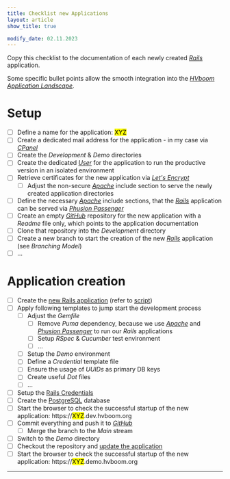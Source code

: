 ```yaml
---
title: Checklist new Applications
layout: article
show_title: true

modify_date: 02.11.2023
---
```


Copy this checklist to the documentation of each newly created _[Rails]_ application.

Some specific bullet points allow the smooth integration into the _[HVboom Application Landscape][Home]_.

# Setup

- [ ] Define a name for the application: <mark>XYZ</mark>
- [ ] Create a dedicated mail address for the application - in my case via _[CPanel]_
- [ ] Create the _Development_ & _Demo_ directories
- [ ] Create the dedicated _[User][Production]_ for the application to run the productive version in an isolated environment
- [ ] Retrieve certificates for the new application via _[Let's Encrypt]_
  - [ ] Adjust the non-secure _[Apache]_ include section to serve the newly created application directories
- [ ] Define the necessary _[Apache]_ include sections, that the _[Rails]_ application can be served via _[Phusion Passenger]_
- [ ] Create an empty _[GitHub]_ repository for the new application with a _Readme_ file only, which points to the application documentation
- [ ] Clone that repository into the _Development_ directory
- [ ] Create a new branch to start the creation of the new _[Rails]_ application (see _Branching Model_)
- [ ] ...

# Application creation

- [ ] Create the [new Rails application][Rails Application] (refer to [script][Rails Application Script])
- [ ] Apply following templates to jump start the development process
  - [ ] Adjust the _Gemfile_
    - [ ] Remove _Puma_ dependency, because we use _[Apache]_ and _[Phusion Passenger]_ to run our _Rails_ applications
    - [ ] Setup _RSpec_ & _Cucumber_ test environment
    - [ ] ...
  - [ ] Setup the _Demo_ environment
  - [ ] Define a _Credential_ template file
  - [ ] Ensure the usage of _UUIDs_ as primary DB keys
  - [ ] Create useful _Dot_ files
  - [ ] ...
- [ ] Setup the [Rails Credentials]
- [ ] Create the [PostgreSQL] database
- [ ] Start the browser to check the successful startup of the new application: https://<mark>XYZ</mark>.dev.hvboom.org
- [ ] Commit everything and push it to _[GitHub]_
  - [ ] Merge the branch to the _Main_ stream
- [ ] Switch to the _Demo_ directory
- [ ] Checkout the repository and [update the application][Rails Application Update]
- [ ] Start the browser to check the successful startup of the new application: https://<mark>XYZ</mark>.demo.hvboom.org

---

[Apache]: https://github.com/HVboom/HowTo-DigitalOcean/wiki/Apache
[CPanel]: https://cpanel.hvboom.ch
[GitHub]: https://github.com
[Home]: https://hvlandscape.hvboom.org
[Let's Encrypt]: https://github.com/HVboom/HowTo-DigitalOcean/wiki/HTTPS-via-Let's-Encrypt
[Phusion Passenger]: https://github.com/HVboom/HowTo-DigitalOcean/wiki/Phusion-Passenger
[PostgreSQL]: https://github.com/HVboom/HowTo-DigitalOcean/wiki/PostgreSQL
[Production]: https://github.com/HVboom/HowTo-DigitalOcean/wiki/Productive-Rails-application
[Rails]: https://rubyonrails.org
[Rails Application]: https://github.com/HVboom/HowTo-DigitalOcean/wiki/New-Rails-Application
[Rails Application Script]: https://github.com/HVboom/HowTo-DigitalOcean/wiki/Utilities#create-new-rails-application
[Rails Application Update]: https://github.com/HVboom/HowTo-DigitalOcean/wiki/Productive-Rails-application#update-application
[Rails Credentials]: https://blog.eq8.eu/til/rails-52-credentials-tricks.html
